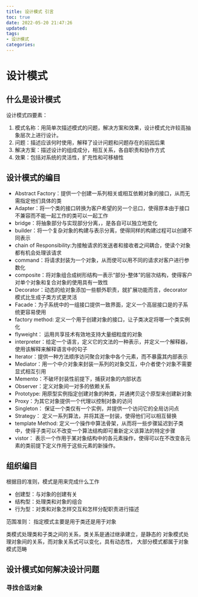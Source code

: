 ```yaml
---
title: 设计模式 引言
toc: true
date: 2022-05-20 21:47:26
updated:
tags:
- 设计模式
categories:
---
```

<!--more-->

# 设计模式

## 什么是设计模式
设计模式四要素：
1. 模式名称：用简单次描述模式的问题，解决方案和效果，设计模式允许较高抽象层次上进行设计。
2. 问题：描述应该何时使用，解释了设计问题和问题存在的前因后果
3. 解决方案：描述设计的组成成分，相互关系，各自职责和协作方式
4. 效果：包括对系统的灵活性，扩充性和可移植性

## 设计模式的编目
- Abstract Factory：提供一个创建一系列相关或相互依赖对象的接口，从而无需指定他们具体的类
- Adapter：将一个类的接口转换为客户希望的另一个忌口，使得原本由于接口不兼容而不能一起工作的类可以一起工作
- bridge：将抽象部分与实现部分分离，，是各自可以独立地变化
- builder：将一个复杂对象的构建与表示分离，使得同样的构建过程可以创建不同表示
- chain of Responsibility:为接触请求的发送者和接收者之间耦合，使读个对象都有机会处理该请求
- command：将请求封装为一个对象，从而使可以用不同的请求对客户进行参数化
- composite：将对象组合成树形结构一表示“部分-整体”的层次结构，使得客户对单个对象和复合对象的使用具有一致性
- Decorator：动态的给对象添加一些额外职责，就扩展功能而言，decorator模式比生成子类方式更灵活
- Facade：为子系统中的一组接口提供一致界面，定义一个高层接口是的子系统更容易使用
- factory method: 定义一个用于创建对象的接口，让子类决定将哪一个类实例化
- flyweight： 运用共享技术有效地支持大量细粒度的对象
- interpreter：给定一个语言，定义它的文法的一种表示，并定义一个解释器，使用该解释来解释语言中的句子
- Iterator：提供一种方法顺序访问聚合对象中各个元素，而不暴露其内部表示
- Mediator：用一个中介对象来封装一系列的对象交互，中介者使个对象不需要显式相互引用
- Memento：不破坏封装性前提下，捕获对象的内部状态
- Observer：定义对象间一对多的依赖关系
- Prototype: 用原型实例指定创建对象的种类，并通拷贝这个原型来创建新对象
- Proxy：为其它对象提供一个代理以控制对象的访问
- Singleton： 保证一个类仅有一个实例，并提供一个访问它的全局访问点
- Strategy： 定义一系列算法，并将其逐一封装，使得他们可以相互替换
- template Method: 定义一个操作中算法骨架，从而将一些步骤延迟到子类中，使得子类可以不改变一个算法结构即可重新定义该算法的特定步骤
- vistor： 表示一个作用于某对象结构中的各元素操作，使得可以在不改变各元素的类前提下定义作用于这些元素的新操作。


## 组织编目

根据目的准则，模式是用来完成什么工作
- 创建型：与对象的创建有关
- 结构型：处理类和对象的组合
- 行为型：对类和对象怎样交互和怎样分配职责进行描述

范围准则：
指定模式主要是用于类还是用于对象

类模式处理类和子类之间的关系，类关系是通过继承建立，是静态的
对象模式处理对象间的关系，而对象关系式可以变化，具有动态性， 大部分模式都属于对象模式范畴


## 设计模式如何解决设计问题

### 寻找合适对象